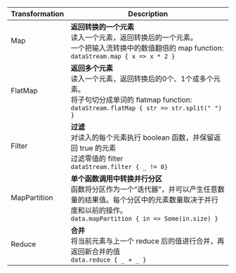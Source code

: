 

| Transformation | Description                                                  |
| -------------- | ------------------------------------------------------------ |
| Map            | **返回转换的一个元素**<br />读入一个元素，返回转换后的一个元素。<br />一个把输入流转换中的数值翻倍的 map function:<br />`dataStream.map { x => x * 2 }` |
| FlatMap        | **返回多个元素**<br />读入一个元素，返回转换后的0个、1个或多个元素。<br />将子句切分成单词的 flatmap function: <br />`dataStream.flatMap { str => str.split(" ") }` |
| Filter         | **过滤**<br />对读入的每个元素执行 boolean 函数，并保留返回 true 的元素<br />过滤零值的 filter<br />`dataStream.filter { _ != 0}` |
| MapPartition   | **单个函数调用中转换并行分区**<br />函数将分区作为一个“迭代器”，并可以产生任意数量的结果值。每个分区中的元素数量取决于并行度和以前的操作。<br />`data.mapPartition { in => Some(in.size) }` |
| Reduce         | **合并**<br />将当前元素与上一个 reduce 后的值进行合并，再返回新合并的值<br />`data.reduce { _ + _ }` |

